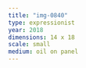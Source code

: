 ```yaml
---
title: "img-0840"
type: expressionist
year: 2018
dimensions: 14 x 18
scale: small
medium: oil on panel
---
```

